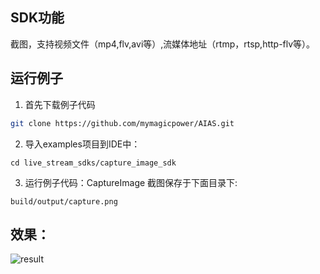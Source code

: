 ## SDK功能
截图，支持视频文件（mp4,flv,avi等）,流媒体地址（rtmp，rtsp,http-flv等）。

## 运行例子
1. 首先下载例子代码
```bash
git clone https://github.com/mymagicpower/AIAS.git
```

2. 导入examples项目到IDE中：
```
cd live_stream_sdks/capture_image_sdk
```

3. 运行例子代码：CaptureImage
截图保存于下面目录下:
```
build/output/capture.png
```

## 效果：
![result](https://djl-model.oss-cn-hongkong.aliyuncs.com/AIAS/video_sdk/rtsp.png)